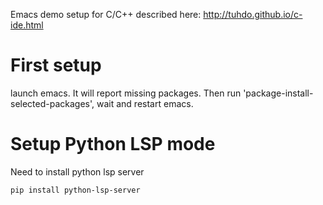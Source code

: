 Emacs demo setup for C/C++ described here: http://tuhdo.github.io/c-ide.html

# First setup
launch emacs. It will report missing packages. Then run 'package-install-selected-packages', wait and restart emacs.

# Setup Python LSP mode
Need to install python lsp server
```bash
pip install python-lsp-server
```
